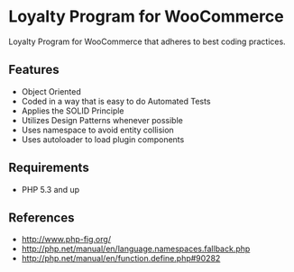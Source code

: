 # Loyalty Program for WooCommerce

Loyalty Program for WooCommerce that adheres to best coding practices.

## Features

-   Object Oriented
-   Coded in a way that is easy to do Automated Tests
-   Applies the SOLID Principle
-   Utilizes Design Patterns whenever possible
-   Uses namespace to avoid entity collision
-   Uses autoloader to load plugin components

## Requirements

-   PHP 5.3 and up

## References

-   http://www.php-fig.org/
-   http://php.net/manual/en/language.namespaces.fallback.php
-   http://php.net/manual/en/function.define.php#90282
